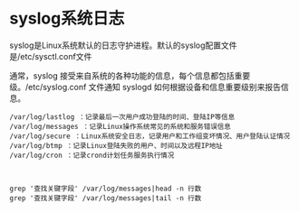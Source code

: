 # syslog系统日志

syslog是Linux系统默认的日志守护进程。默认的syslog配置文件是/etc/sysctl.conf文件

通常，syslog 接受来自系统的各种功能的信息，每个信息都包括重要级。/etc/syslog.conf 文件通知 syslogd 如何根据设备和信息重要级别来报告信息。



```shell
/var/log/lastlog ：记录最后一次用户成功登陆的时间、登陆IP等信息
/var/log/messages ：记录Linux操作系统常见的系统和服务错误信息
/var/log/secure ：Linux系统安全日志，记录用户和工作组变坏情况、用户登陆认证情况
/var/log/btmp ：记录Linux登陆失败的用户、时间以及远程IP地址
/var/log/cron ：记录crond计划任务服务执行情况



grep '查找关键字段' /var/log/messages|head -n 行数
grep '查找关键字段' /var/log/messages|tail -n 行数
```


